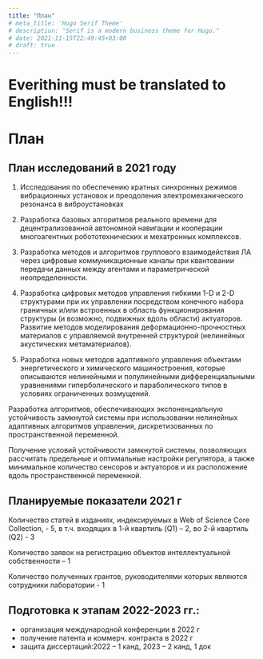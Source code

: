 ```yaml
---
title: "План"
# meta_title: 'Hugo Serif Theme'
# description: "Serif is a modern business theme for Hugo."
# date: 2021-11-15T22:49:45+03:00
# draft: true
---
```



# Everithing must be translated to English!!!


# План


## План исследований в 2021 году


1. Исследования по обеспечению кратных синхронных
режимов вибрационных установок и преодоления
электромеханического резонанса в виброустановках




2. Разработка базовых алгоритмов реального времени
для децентрализованной автономной навигации и
кооперации многоагентных робототехнических и
мехатронных комплексов.




3. Разработка методов и алгоритмов группового
взаимодействия ЛА через цифровые коммуникационные
каналы при квантовании передачи данных между
агентами и параметрической неопределенности.




4. Разработка цифровых методов управления гибкими
1-D и 2-D структурами при их управлении посредством
конечного набора граничных и/или встроенных в
область функционирования структуры (и возможно,
подвижных вдоль области) актуаторов. Развитие
методов
моделирования деформационно-прочностных
материалов с управляемой внутренней структурой
(нелинейных акустических метаматериалов).



5. Разработка новых методов адаптивного управления
объектами энергетического и химического машиностроения,
которые описываются нелинейными и полулинейными
дифференциальными уравнениями гиперболического и
параболического типов в условиях ограниченных возмущений.

Разработка алгоритмов, обеспечивающих
экспоненциальную устойчивость замкнутой системы при
использовании нелинейных адаптивных алгоритмов
управления, дискретизованных по пространственной переменной.

Получение условий устойчивости
замкнутой системы, позволяющих рассчитать предельные и
оптимальные настройки регулятора, а также минимальное
количество сенсоров и актуаторов
и их расположение вдоль пространственной переменной.



## Планируемые показатели 2021 г

Количество статей в изданиях, индексируемых в Web of
Science Core Collection, - 5, в т.ч. входящих в 1-й
квартиль (Q1) – 2, во 2-й квартиль (Q2) - 3

Количество заявок на регистрацию объектов
интеллектуальной собственности – 1

Количество полученных грантов, руководителями
которых являются сотрудники лаборатории - 1



## Подготовка к этапам 2022-2023 гг.:

  - организация международной конференции в 2022 г
  - получение патента и коммерч. контракта в 2022 г
  - защита диссертаций:2022 – 1 канд, 2023 – 2 канд, 1 док




